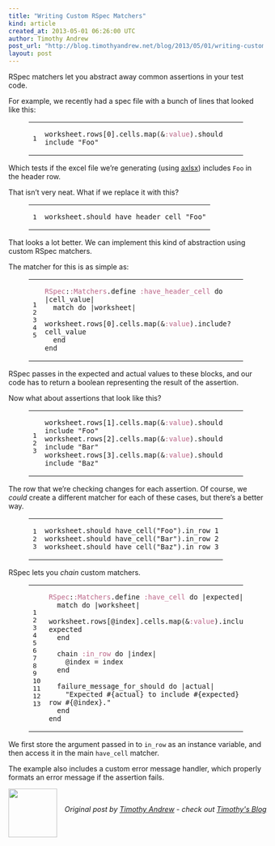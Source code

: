 ```yaml
---
title: "Writing Custom RSpec Matchers"
kind: article
created_at: 2013-05-01 06:26:00 UTC
author: Timothy Andrew
post_url: "http://blog.timothyandrew.net/blog/2013/05/01/writing-custom-rspec-matchers/"
layout: post
---
```

<p>RSpec matchers let you abstract away common assertions in your test code.</p>

<p>For example, we recently had a spec file with a bunch of lines that looked like this:</p>

<figure class='code'><figcaption><span></span></figcaption><div class="highlight"><table><tr><td class="gutter"><pre class="line-numbers"><span class='line-number'>1</span>
</pre></td><td class='code'><pre><code class='ruby'><span class='line'><span class="n">worksheet</span><span class="o">.</span><span class="n">rows</span><span class="o">[</span><span class="mi">0</span><span class="o">].</span><span class="n">cells</span><span class="o">.</span><span class="n">map</span><span class="p">(</span><span class="o">&amp;</span><span class="ss">:value</span><span class="p">)</span><span class="o">.</span><span class="n">should</span> <span class="kp">include</span> <span class="s2">&quot;Foo&quot;</span>
</span></code></pre></td></tr></table></div></figure>


<p>Which tests if the excel file we&#8217;re generating (using <a href="https://github.com/randym/axlsx">axlsx</a>) includes <code>Foo</code> in the header row.</p>

<p>That isn&#8217;t very neat. What if we replace it with this?</p>

<figure class='code'><figcaption><span></span></figcaption><div class="highlight"><table><tr><td class="gutter"><pre class="line-numbers"><span class='line-number'>1</span>
</pre></td><td class='code'><pre><code class='ruby'><span class='line'><span class="n">worksheet</span><span class="o">.</span><span class="n">should</span> <span class="n">have_header_cell</span> <span class="s2">&quot;Foo&quot;</span>
</span></code></pre></td></tr></table></div></figure>


<p>That looks a lot better. We can implement this kind of abstraction using custom RSpec matchers.</p>

<p>The matcher for this is as simple as:</p>

<figure class='code'><figcaption><span></span></figcaption><div class="highlight"><table><tr><td class="gutter"><pre class="line-numbers"><span class='line-number'>1</span>
<span class='line-number'>2</span>
<span class='line-number'>3</span>
<span class='line-number'>4</span>
<span class='line-number'>5</span>
</pre></td><td class='code'><pre><code class='ruby'><span class='line'><span class="ss">RSpec</span><span class="p">:</span><span class="ss">:Matchers</span><span class="o">.</span><span class="n">define</span> <span class="ss">:have_header_cell</span> <span class="k">do</span> <span class="o">|</span><span class="n">cell_value</span><span class="o">|</span>
</span><span class='line'>  <span class="n">match</span> <span class="k">do</span> <span class="o">|</span><span class="n">worksheet</span><span class="o">|</span>
</span><span class='line'>    <span class="n">worksheet</span><span class="o">.</span><span class="n">rows</span><span class="o">[</span><span class="mi">0</span><span class="o">].</span><span class="n">cells</span><span class="o">.</span><span class="n">map</span><span class="p">(</span><span class="o">&amp;</span><span class="ss">:value</span><span class="p">)</span><span class="o">.</span><span class="n">include?</span> <span class="n">cell_value</span>
</span><span class='line'>  <span class="k">end</span>
</span><span class='line'><span class="k">end</span>
</span></code></pre></td></tr></table></div></figure>


<p>RSpec passes in the expected and actual values to these blocks, and our code has to return a boolean representing the result of the assertion.</p>

<p>Now what about assertions that look like this?</p>

<figure class='code'><figcaption><span></span></figcaption><div class="highlight"><table><tr><td class="gutter"><pre class="line-numbers"><span class='line-number'>1</span>
<span class='line-number'>2</span>
<span class='line-number'>3</span>
</pre></td><td class='code'><pre><code class='ruby'><span class='line'><span class="n">worksheet</span><span class="o">.</span><span class="n">rows</span><span class="o">[</span><span class="mi">1</span><span class="o">].</span><span class="n">cells</span><span class="o">.</span><span class="n">map</span><span class="p">(</span><span class="o">&amp;</span><span class="ss">:value</span><span class="p">)</span><span class="o">.</span><span class="n">should</span> <span class="kp">include</span> <span class="s2">&quot;Foo&quot;</span>
</span><span class='line'><span class="n">worksheet</span><span class="o">.</span><span class="n">rows</span><span class="o">[</span><span class="mi">2</span><span class="o">].</span><span class="n">cells</span><span class="o">.</span><span class="n">map</span><span class="p">(</span><span class="o">&amp;</span><span class="ss">:value</span><span class="p">)</span><span class="o">.</span><span class="n">should</span> <span class="kp">include</span> <span class="s2">&quot;Bar&quot;</span>
</span><span class='line'><span class="n">worksheet</span><span class="o">.</span><span class="n">rows</span><span class="o">[</span><span class="mi">3</span><span class="o">].</span><span class="n">cells</span><span class="o">.</span><span class="n">map</span><span class="p">(</span><span class="o">&amp;</span><span class="ss">:value</span><span class="p">)</span><span class="o">.</span><span class="n">should</span> <span class="kp">include</span> <span class="s2">&quot;Baz&quot;</span>
</span></code></pre></td></tr></table></div></figure>


<p>The row that we&#8217;re checking changes for each assertion. Of course, we <em>could</em> create a different matcher for each of these cases, but there&#8217;s a better way.</p>

<figure class='code'><figcaption><span></span></figcaption><div class="highlight"><table><tr><td class="gutter"><pre class="line-numbers"><span class='line-number'>1</span>
<span class='line-number'>2</span>
<span class='line-number'>3</span>
</pre></td><td class='code'><pre><code class='ruby'><span class='line'><span class="n">worksheet</span><span class="o">.</span><span class="n">should</span> <span class="n">have_cell</span><span class="p">(</span><span class="s2">&quot;Foo&quot;</span><span class="p">)</span><span class="o">.</span><span class="n">in_row</span> <span class="mi">1</span>
</span><span class='line'><span class="n">worksheet</span><span class="o">.</span><span class="n">should</span> <span class="n">have_cell</span><span class="p">(</span><span class="s2">&quot;Bar&quot;</span><span class="p">)</span><span class="o">.</span><span class="n">in_row</span> <span class="mi">2</span>
</span><span class='line'><span class="n">worksheet</span><span class="o">.</span><span class="n">should</span> <span class="n">have_cell</span><span class="p">(</span><span class="s2">&quot;Baz&quot;</span><span class="p">)</span><span class="o">.</span><span class="n">in_row</span> <span class="mi">3</span>
</span></code></pre></td></tr></table></div></figure>


<p>RSpec lets you <em>chain</em> custom matchers.</p>

<figure class='code'><figcaption><span></span></figcaption><div class="highlight"><table><tr><td class="gutter"><pre class="line-numbers"><span class='line-number'>1</span>
<span class='line-number'>2</span>
<span class='line-number'>3</span>
<span class='line-number'>4</span>
<span class='line-number'>5</span>
<span class='line-number'>6</span>
<span class='line-number'>7</span>
<span class='line-number'>8</span>
<span class='line-number'>9</span>
<span class='line-number'>10</span>
<span class='line-number'>11</span>
<span class='line-number'>12</span>
<span class='line-number'>13</span>
</pre></td><td class='code'><pre><code class='ruby'><span class='line'><span class="ss">RSpec</span><span class="p">:</span><span class="ss">:Matchers</span><span class="o">.</span><span class="n">define</span> <span class="ss">:have_cell</span> <span class="k">do</span> <span class="o">|</span><span class="n">expected</span><span class="o">|</span>
</span><span class='line'>  <span class="n">match</span> <span class="k">do</span> <span class="o">|</span><span class="n">worksheet</span><span class="o">|</span>
</span><span class='line'>    <span class="n">worksheet</span><span class="o">.</span><span class="n">rows</span><span class="o">[</span><span class="vi">@index</span><span class="o">].</span><span class="n">cells</span><span class="o">.</span><span class="n">map</span><span class="p">(</span><span class="o">&amp;</span><span class="ss">:value</span><span class="p">)</span><span class="o">.</span><span class="n">include?</span> <span class="n">expected</span>
</span><span class='line'>  <span class="k">end</span>
</span><span class='line'>
</span><span class='line'>  <span class="n">chain</span> <span class="ss">:in_row</span> <span class="k">do</span> <span class="o">|</span><span class="n">index</span><span class="o">|</span>
</span><span class='line'>    <span class="vi">@index</span> <span class="o">=</span> <span class="n">index</span>
</span><span class='line'>  <span class="k">end</span>
</span><span class='line'>
</span><span class='line'>  <span class="n">failure_message_for_should</span> <span class="k">do</span> <span class="o">|</span><span class="n">actual</span><span class="o">|</span>
</span><span class='line'>    <span class="s2">&quot;Expected </span><span class="si">#{</span><span class="n">actual</span><span class="si">}</span><span class="s2"> to include </span><span class="si">#{</span><span class="n">expected</span><span class="si">}</span><span class="s2"> at row </span><span class="si">#{</span><span class="vi">@index</span><span class="si">}</span><span class="s2">.&quot;</span>
</span><span class='line'>  <span class="k">end</span>
</span><span class='line'><span class="k">end</span>
</span></code></pre></td></tr></table></div></figure>


<p>We first store the argument passed in to <code>in_row</code> as an instance variable, and then access it in the main <code>have_cell</code> matcher.</p>

<p>The example also includes a custom error message handler, which properly formats an error message if the assertion fails.</p>
<div class="author">
  <img src="http://nilenso.com/images/alumni/tim.webp" style="width: 96px; height: 96;">
  <span style="position: absolute; padding: 32px 15px;">
    <i>Original post by <a href="http://twitter.com/timothyandrew">Timothy Andrew</a> - check out <a href="http://blog.timothyandrew.net/">Timothy&#39;s Blog</a></i>
  </span>
</div>
